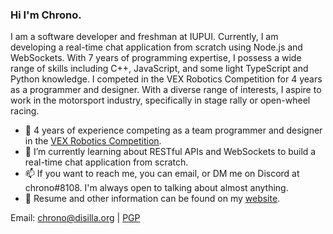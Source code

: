 ### Hi I'm Chrono.

I am a software developer and freshman at IUPUI. Currently, I am developing a real-time chat application from scratch using Node.js and WebSockets. With 7 years of programming expertise, I possess a wide range of skills including C++, JavaScript, and some light TypeScript and Python knowledge. I competed in the VEX Robotics Competition for 4 years as a programmer and designer. With a diverse range of interests, I aspire to work in the motorsport industry, specifically in stage rally or open-wheel racing.

- 🤖 4 years of experience competing as a team programmer and designer in the [VEX Robotics Competition](https://robotevents.com/teams/view/7701F).
- 🌱 I’m currently learning about RESTful APIs and WebSockets to build a real-time chat application from scratch.
- 📫 If you want to reach me, you can email, or DM me on Discord at chrono#8108. I'm always open to talking about almost anything.
- 📝 Resume and other information can be found on my [website](https://disilla.org).
  
Email: chrono@disilla.org | [PGP](https://keys.openpgp.org/vks/v1/by-fingerprint/D73F4017A24C6C5EBB7FD91BEDB6B1C6279BD018)

<!-- ![image](https://user-images.githubusercontent.com/25267581/199243941-72f80331-534f-4bf4-913b-c2f90deb2708.png) -->
